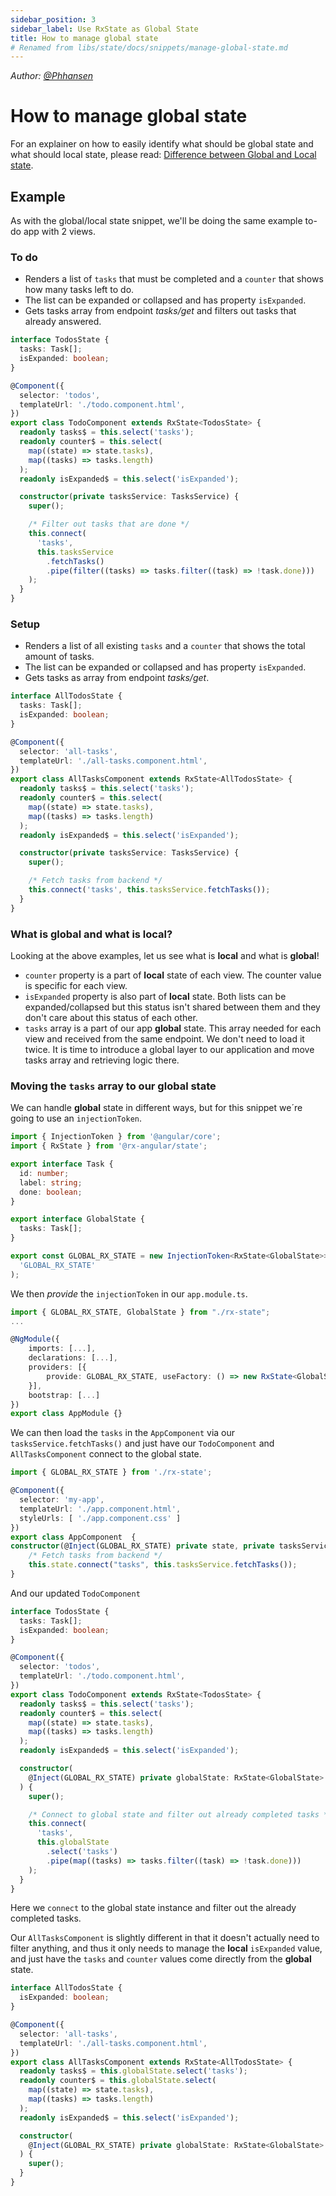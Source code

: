 ```yaml
---
sidebar_position: 3
sidebar_label: Use RxState as Global State
title: How to manage global state
# Renamed from libs/state/docs/snippets/manage-global-state.md
---
```


_Author: [@Phhansen](https://github.com/Phhansen)_

# How to manage global state

For an explainer on how to easily identify what should be global state and what should local state, please read: [Difference between Global and Local state](./determine-state-type.md).

## Example

As with the global/local state snippet, we'll be doing the same example to-do app with 2 views.

### To do

- Renders a list of `tasks` that must be completed and a `counter` that shows how many tasks left to do.
- The list can be expanded or collapsed and has property `isExpanded`.
- Gets tasks array from endpoint _tasks/get_ and filters out tasks that already answered.

```typescript
interface TodosState {
  tasks: Task[];
  isExpanded: boolean;
}

@Component({
  selector: 'todos',
  templateUrl: './todo.component.html',
})
export class TodoComponent extends RxState<TodosState> {
  readonly tasks$ = this.select('tasks');
  readonly counter$ = this.select(
    map((state) => state.tasks),
    map((tasks) => tasks.length)
  );
  readonly isExpanded$ = this.select('isExpanded');

  constructor(private tasksService: TasksService) {
    super();

    /* Filter out tasks that are done */
    this.connect(
      'tasks',
      this.tasksService
        .fetchTasks()
        .pipe(filter((tasks) => tasks.filter((task) => !task.done)))
    );
  }
}
```

### Setup

- Renders a list of all existing `tasks` and a `counter` that shows the total amount of tasks.
- The list can be expanded or collapsed and has property `isExpanded`.
- Gets tasks as array from endpoint _tasks/get_.

```typescript
interface AllTodosState {
  tasks: Task[];
  isExpanded: boolean;
}

@Component({
  selector: 'all-tasks',
  templateUrl: './all-tasks.component.html',
})
export class AllTasksComponent extends RxState<AllTodosState> {
  readonly tasks$ = this.select('tasks');
  readonly counter$ = this.select(
    map((state) => state.tasks),
    map((tasks) => tasks.length)
  );
  readonly isExpanded$ = this.select('isExpanded');

  constructor(private tasksService: TasksService) {
    super();

    /* Fetch tasks from backend */
    this.connect('tasks', this.tasksService.fetchTasks());
  }
}
```

### What is global and what is local?

Looking at the above examples, let us see what is **local** and what is **global**!

- `counter` property is a part of **local** state of each view. The counter value is specific for each view.
- `isExpanded` property is also part of **local** state. Both lists can be expanded/collapsed but this status isn't shared between them and they don't care about this status of each other.
- `tasks` array is a part of our app **global** state. This array needed for each view and received from the same endpoint. We don't need to load it twice. It is time to introduce a global layer to our application and move tasks array and retrieving logic there.

### Moving the `tasks` array to our **global** state

We can handle **global** state in different ways, but for this snippet we´re going to use an `injectionToken`.

```typescript
import { InjectionToken } from '@angular/core';
import { RxState } from '@rx-angular/state';

export interface Task {
  id: number;
  label: string;
  done: boolean;
}

export interface GlobalState {
  tasks: Task[];
}

export const GLOBAL_RX_STATE = new InjectionToken<RxState<GlobalState>>(
  'GLOBAL_RX_STATE'
);
```

We then _provide_ the `injectionToken` in our `app.module.ts`.

```typescript
import { GLOBAL_RX_STATE, GlobalState } from "./rx-state";
...

@NgModule({
    imports: [...],
    declarations: [...],
    providers: [{
        provide: GLOBAL_RX_STATE, useFactory: () => new RxState<GlobalState>()
    }],
    bootstrap: [...]
})
export class AppModule {}
```

We can then load the `tasks` in the `AppComponent` via our `tasksService.fetchTasks()` and just have our `TodoComponent` and `AllTasksComponent` connect to the global state.

```typescript
import { GLOBAL_RX_STATE } from './rx-state';

@Component({
  selector: 'my-app',
  templateUrl: './app.component.html',
  styleUrls: [ './app.component.css' ]
})
export class AppComponent  {
constructor(@Inject(GLOBAL_RX_STATE) private state, private tasksService: TasksService) {
    /* Fetch tasks from backend */
    this.state.connect("tasks", this.tasksService.fetchTasks());
}
```

And our updated `TodoComponent`

```typescript
interface TodosState {
  tasks: Task[];
  isExpanded: boolean;
}

@Component({
  selector: 'todos',
  templateUrl: './todo.component.html',
})
export class TodoComponent extends RxState<TodosState> {
  readonly tasks$ = this.select('tasks');
  readonly counter$ = this.select(
    map((state) => state.tasks),
    map((tasks) => tasks.length)
  );
  readonly isExpanded$ = this.select('isExpanded');

  constructor(
    @Inject(GLOBAL_RX_STATE) private globalState: RxState<GlobalState>
  ) {
    super();

    /* Connect to global state and filter out already completed tasks */
    this.connect(
      'tasks',
      this.globalState
        .select('tasks')
        .pipe(map((tasks) => tasks.filter((task) => !task.done)))
    );
  }
}
```

Here we `connect` to the global state instance and filter out the already completed tasks.

Our `AllTasksComponent` is slightly different in that it doesn't actually need to filter anything, and thus it only needs to manage the **local** `isExpanded` value, and just have the `tasks` and `counter` values come directly from the **global** state.

```typescript
interface AllTodosState {
  isExpanded: boolean;
}

@Component({
  selector: 'all-tasks',
  templateUrl: './all-tasks.component.html',
})
export class AllTasksComponent extends RxState<AllTodosState> {
  readonly tasks$ = this.globalState.select('tasks');
  readonly counter$ = this.globalState.select(
    map((state) => state.tasks),
    map((tasks) => tasks.length)
  );
  readonly isExpanded$ = this.select('isExpanded');

  constructor(
    @Inject(GLOBAL_RX_STATE) private globalState: RxState<GlobalState>
  ) {
    super();
  }
}
```
